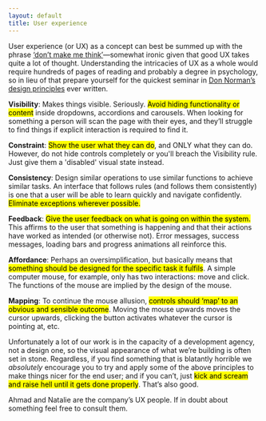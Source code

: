 ```yaml
---
layout: default
title: User experience
---
```


User experience (or UX) as a concept can best be summed up with the phrase [‘don’t make me think’](http://www.amazon.co.uk/Dont-Make-Me-Think-Usability/dp/0321344758)—somewhat ironic given that good UX takes quite a lot of thought. Understanding the intricacies of UX as a whole would require hundreds of pages of reading and probably a degree in psychology, so in lieu of that prepare yourself for the quickest seminar in [Don Norman’s design principles](https://twobenches.wordpress.com/2008/06/05/don-normans-design-principles/) ever written. 

**Visibility**: Makes things visible. Seriously. <mark>Avoid hiding functionality or content</mark> inside dropdowns, accordions and carousels. When looking for something a person will scan the page with their eyes, and they’ll struggle to find things if explicit interaction is required to find it. 

**Constraint**: <mark>Show the user what they can do</mark>, and ONLY what they can do. However, do not hide controls completely or you'll breach the Visibility rule. Just give them a 'disabled' visual state instead.

**Consistency**: Design similar operations to use similar functions to achieve similar tasks. An interface that follows rules (and follows them consistently) is one that a user will be able to learn quickly and navigate confidently. <mark>Eliminate exceptions wherever possible.</mark>

**Feedback**: <mark>Give the user feedback on what is going on within the system.</mark> This affirms to the user that something is happening and that their actions have worked as intended (or otherwise not). Error messages, success messages, loading bars and progress animations all reinforce this. 

**Affordance**: Perhaps an oversimplification, but basically means that <mark>something should be designed for the specific task it fulfils</mark>. A simple computer mouse, for example, only has two interactions: move and click. The functions of the mouse are implied by the design of the mouse.  

**Mapping**: To continue the mouse allusion, <mark>controls should ‘map’ to an obvious and sensible outcome</mark>. Moving the mouse upwards moves the cursor upwards, clicking the button activates whatever the cursor is pointing at, etc.

Unfortunately a lot of our work is in the capacity of a development agency, not a design one, so the visual appearance of what we’re building is often set in stone. Regardless, if you find something that is blatantly horrible we *absolutely* encourage you to try and apply some of the above principles to make things nicer for the end user; and if you can’t, just <mark>kick and scream and raise hell until it gets done properly</mark>. That’s also good. 

Ahmad and Natalie are the company’s UX people. If in doubt about something feel free to consult them. 
